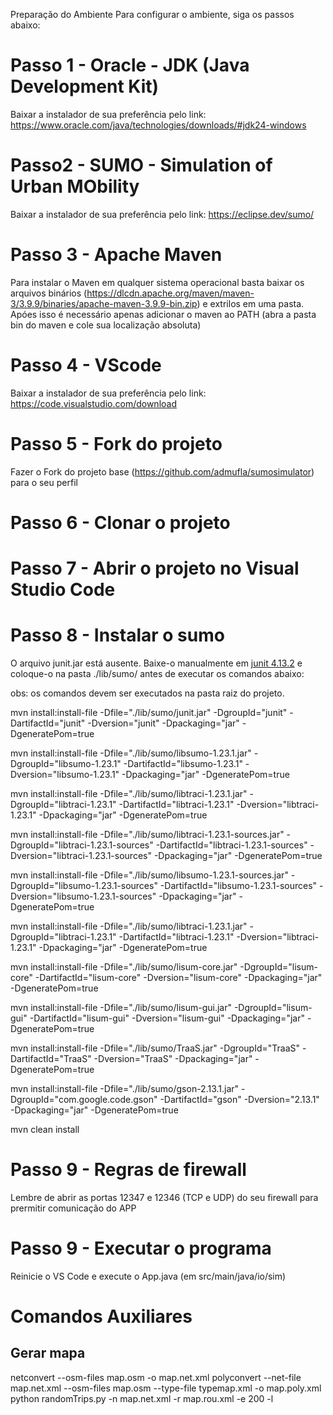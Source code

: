 ﻿Preparação do Ambiente
Para configurar o ambiente, siga os passos abaixo:

# Passo 1 - Oracle - JDK (Java Development Kit)

Baixar a instalador de sua preferência pelo link: https://www.oracle.com/java/technologies/downloads/#jdk24-windows

# Passo2 - SUMO - Simulation of Urban MObility

Baixar a instalador de sua preferência pelo link: https://eclipse.dev/sumo/

# Passo 3 - Apache Maven

Para instalar o Maven em qualquer sistema operacional basta baixar os arquivos binários (https://dlcdn.apache.org/maven/maven-3/3.9.9/binaries/apache-maven-3.9.9-bin.zip) e extrilos em uma pasta. Apóes isso é necessário apenas adicionar o maven ao PATH (abra a pasta bin do maven e cole sua localização absoluta) 

# Passo 4 - VScode

Baixar a instalador de sua preferência pelo link: https://code.visualstudio.com/download

# Passo 5 - Fork do projeto 

Fazer o Fork do projeto base (https://github.com/admufla/sumosimulator) para o seu perfil 

# Passo 6 - Clonar o projeto

# Passo 7 - Abrir o projeto no Visual Studio Code 

# Passo 8 - Instalar o sumo

O arquivo junit.jar está ausente. Baixe-o manualmente em [junit 4.13.2](https://repo1.maven.org/maven2/junit/junit/4.13.2/) e coloque-o na pasta ./lib/sumo/ antes de executar os comandos abaixo:

obs: os comandos devem ser executados na pasta raiz do projeto.

mvn install:install-file -Dfile="./lib/sumo/junit.jar" -DgroupId="junit" -DartifactId="junit" -Dversion="junit" -Dpackaging="jar" -DgeneratePom=true

mvn install:install-file -Dfile="./lib/sumo/libsumo-1.23.1.jar" -DgroupId="libsumo-1.23.1" -DartifactId="libsumo-1.23.1" -Dversion="libsumo-1.23.1" -Dpackaging="jar" -DgeneratePom=true

mvn install:install-file -Dfile="./lib/sumo/libtraci-1.23.1.jar" -DgroupId="libtraci-1.23.1" -DartifactId="libtraci-1.23.1" -Dversion="libtraci-1.23.1" -Dpackaging="jar" -DgeneratePom=true

mvn install:install-file -Dfile="./lib/sumo/libtraci-1.23.1-sources.jar" -DgroupId="libtraci-1.23.1-sources" -DartifactId="libtraci-1.23.1-sources" -Dversion="libtraci-1.23.1-sources" -Dpackaging="jar" -DgeneratePom=true

mvn install:install-file -Dfile="./lib/sumo/libsumo-1.23.1-sources.jar" -DgroupId="libsumo-1.23.1-sources" -DartifactId="libsumo-1.23.1-sources" -Dversion="libsumo-1.23.1-sources" -Dpackaging="jar" -DgeneratePom=true

mvn install:install-file -Dfile="./lib/sumo/libtraci-1.23.1.jar" -DgroupId="libtraci-1.23.1" -DartifactId="libtraci-1.23.1" -Dversion="libtraci-1.23.1" -Dpackaging="jar" -DgeneratePom=true

mvn install:install-file -Dfile="./lib/sumo/lisum-core.jar" -DgroupId="lisum-core" -DartifactId="lisum-core" -Dversion="lisum-core" -Dpackaging="jar" -DgeneratePom=true

mvn install:install-file -Dfile="./lib/sumo/lisum-gui.jar" -DgroupId="lisum-gui" -DartifactId="lisum-gui" -Dversion="lisum-gui" -Dpackaging="jar" -DgeneratePom=true

mvn install:install-file -Dfile="./lib/sumo/TraaS.jar" -DgroupId="TraaS" -DartifactId="TraaS" -Dversion="TraaS" -Dpackaging="jar" -DgeneratePom=true

mvn install:install-file -Dfile="./lib/sumo/gson-2.13.1.jar" -DgroupId="com.google.code.gson" -DartifactId="gson" -Dversion="2.13.1" -Dpackaging="jar" -DgeneratePom=true


mvn clean install

# Passo 9 - Regras de firewall

Lembre de abrir as portas 12347 e 12346 (TCP e UDP) do seu firewall para prermitir comunicação do APP
# Passo 9 - Executar o programa

Reinicie o VS Code e execute o App.java (em src/main/java/io/sim)


# Comandos Auxiliares

## Gerar mapa

   netconvert --osm-files map.osm -o map.net.xml
   polyconvert --net-file map.net.xml --osm-files map.osm --type-file typemap.xml -o map.poly.xml
   python randomTrips.py -n map.net.xml -r map.rou.xml -e 200 -l 
